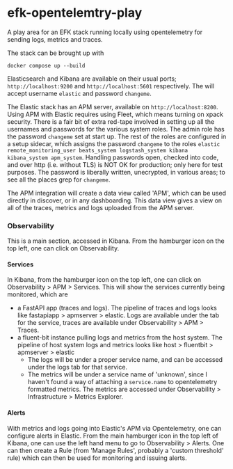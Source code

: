# efk-opentelemtry-play
A play area for an EFK stack running locally using opentelemetry for sending logs, metrics and traces.

The stack can be brought up with
```
docker compose up --build
```

Elasticsearch and Kibana are available on their usual ports; `http://localhost:9200` and `http://localhost:5601` respectively. The will accept username `elastic` and password `changeme`.

The Elastic stack has an APM server, available on `http://localhost:8200`. Using APM with Elastic requires using Fleet, which means turning on xpack security. There is a fair bit of extra red-tape involved in setting up all the usernames and passwords for the various system roles. The admin role has the password `changeme` set at start up. The rest of the roles are configured in a setup sidecar, which assigns the password `changeme` to the roles `elastic remote_monitoring_user beats_system logstash_system kibana kibana_system apm_system`. Handling passwords open, checked into code, and over http (i.e. without TLS) is NOT OK for production; only here for test purposes. The password is liberally written, unecrypted, in various areas; to see all the places grep for `changeme`.

The APM integration will create a data view called 'APM', which can be used directly in discover, or in any dashboarding. This data view gives a view on all of the traces, metrics and logs uploaded from the APM server.

### Observability

This is a main section, accessed in Kibana. From the hamburger icon on the top left, one can click on Observability.

#### Services

In Kibana, from the hamburger icon on the top left, one can click on Observability > APM > Services. This will show the services currently being monitored, which are
- a FastAPI app (traces and logs). The pipeline of traces and logs looks like fastapiapp > apmserver > elastic. Logs are available under the tab for the service, traces are available under Observability > APM > Traces.
- a fluent-bit instance pulling logs and metrics from the host system. The pipeline of host system logs and metrics looks like host > fluentbit > apmserver > elastic
    - The logs will be under a proper service name, and can be accessed under the logs tab for that service.
    - The metrics will be under a service name of 'unknown', since I haven't found a way of attaching a `service.name` to opentelemetry formatted metrics. The metrics are accessed under Observability > Infrastructure > Metrics Explorer.

#### Alerts

With metrics and logs going into Elastic's APM via Opentelemetry, one can configure alerts in Elastic. From the main hamburger icon in the top left of Kibana, one can use the left hand menu to go to Observability > Alerts. One can then create a Rule (from 'Manage Rules', probably a 'custom threshold' rule) which can then be used for monitoring and issuing alerts.